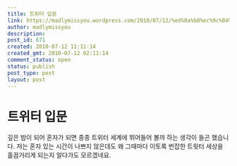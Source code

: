 ```yaml
---
title: 트위터 입문
link: https://madlymissyou.wordpress.com/2010/07/12/%ed%8a%b8%ec%9c%84%ed%84%b0-%ec%9e%85%eb%ac%b8/
author: madlymissyou
description: 
post_id: 671
created: 2010-07-12 11:11:14
created_gmt: 2010-07-12 02:11:14
comment_status: open
status: publish
post_type: post
layout: post
---
```


# 트위터 입문

깊은 밤이 되어 혼자가 되면 종종 트위터 세계에 뛰어들어 볼까 하는 생각이 들곤 했습니다. 저는 혼자 있는 시간이 나쁘지 않은데도 왜 그때마다 이토록 번잡한 트윗터 세상을 흘끔거리게 되는지 알다가도 모르겠네요.